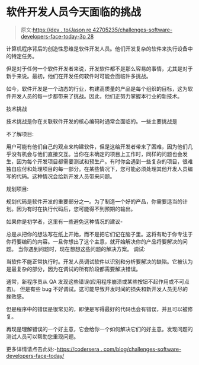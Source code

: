 # 软件开发人员今天面临的挑战

> 原文:[https://dev . to/Jason re 42705235/challenges-software-developers-face-today-3p 28](https://dev.to/jasonre42705235/challenges-software-developers-face-today-3p28)

计算机程序背后的创造性思维是软件开发人员。他们开发复杂的软件来执行设备中的特定任务。

但是对于任何一个软件开发者来说，开发软件都不是那么容易的事情，尤其是对于新手来说。最初，他们在开发任何软件时可能会面临许多挑战。

如今，软件开发是一个动态的行业，构建高质量的产品是每个组织的目标，这为软件开发人员的每一步都带来了挑战。因此，他们正努力掌握本行业的新技术。

技术挑战

技术挑战是你在关联软件开发的核心编码时通常会面临的。一些主要挑战是

不了解项目:

用户可能有他们自己的观点来构建软件，但是这给开发者带来了困难，因为他们几乎没有机会与他们直接交互。当你在未确定的项目上工作时，同样的问题也会发生，因为每个开发项目都需要测试和预生产。有时你会遇到一些复杂的项目，很难独自应付和处理项目的每一部分。在某些情况下，您可能必须处理其他开发人员编写的代码。这种情况会给新开发人员带来问题。

规划项目:

规划代码是软件开发的重要部分之一。为了制造一个好的产品，你需要适当的计划。因为有时在执行代码后，您可能得不到预期的输出。

如果你是初学者，这里有一些避免这种情况的建议-

总是从把你的想法写在纸上开始，而不是把它们记在脑子里。这将有助于你专注于你将要编码的内容。一旦你想出了这个主意，就开始解决你的产品将要解决的问题。
当你遇到问题时，现在想想这些问题的解决方案。
调试:

当软件不能正常执行时。开发人员调试软件以识别和分析要解决的缺陷。它被认为是最复杂的部分，因为在调试的所有阶段都需要解决错误。

通常，新程序员从 QA 发现这些错误(应用程序崩溃或某些按钮不起作用或不可点击)。
但是有些 bug 不好调试。这可能导致开发时间的损失和新开发人员无尽的挫败感。

但是程序中的错误是很常见的，即使是写得最好的代码也会有错误，并且可以被修复。

再现是理解错误的一个好主意，它会给你一个如何解决它们的好主意。发现问题的测试人员可以帮助您重现问题。

更多详情请点击此处:-[https://codersera . com/blog/challenges-software-developers-face-today/](https://codersera.com/blog/challenges-software-developers-face-today/)